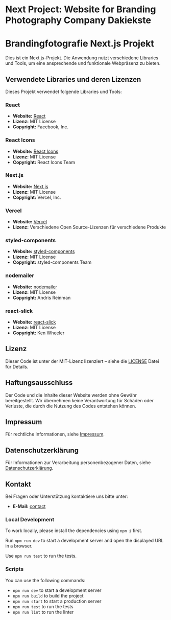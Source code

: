 # Next Project: Website for Branding Photography Company Dakiekste

# Brandingfotografie Next.js Projekt

Dies ist ein Next.js-Projekt. Die Anwendung nutzt verschiedene Libraries und Tools, um eine ansprechende und funktionale Webpräsenz zu bieten.

## Verwendete Libraries und deren Lizenzen

Dieses Projekt verwendet folgende Libraries und Tools:

### React

- **Website:** [React](https://reactjs.org/)
- **Lizenz:** MIT License
- **Copyright:** Facebook, Inc.

### React Icons

- **Website:** [React Icons](https://react-icons.github.io/react-icons/)
- **Lizenz:** MIT License
- **Copyright:** React Icons Team

### Next.js

- **Website:** [Next.js](https://nextjs.org/)
- **Lizenz:** MIT License
- **Copyright:** Vercel, Inc.

### Vercel

- **Website:** [Vercel](https://vercel.com/)
- **Lizenz:** Verschiedene Open Source-Lizenzen für verschiedene Produkte

### styled-components

- **Website:** [styled-components](https://styled-components.com/)
- **Lizenz:** MIT License
- **Copyright:** styled-components Team

### nodemailer

- **Website:** [nodemailer](https://nodemailer.com/)
- **Lizenz:** MIT License
- **Copyright:** Andris Reinman

### react-slick

- **Website:** [react-slick](https://react-slick.neostack.com/)
- **Lizenz:** MIT License
- **Copyright:** Ken Wheeler

## Lizenz

Dieser Code ist unter der MIT-Lizenz lizenziert – siehe die [LICENSE](LICENSE) Datei für Details.

## Haftungsausschluss

Der Code und die Inhalte dieser Website werden ohne Gewähr bereitgestellt. Wir übernehmen keine Verantwortung für Schäden oder Verluste, die durch die Nutzung des Codes entstehen können.

## Impressum

Für rechtliche Informationen, siehe [Impressum](https://dakiekste.com/impressum).

## Datenschutzerklärung

Für Informationen zur Verarbeitung personenbezogener Daten, siehe [Datenschutzerklärung](https://dakiekste.com/impressum).

## Kontakt

Bei Fragen oder Unterstützung kontaktiere uns bitte unter:

- **E-Mail:** [contact](mailto:stellanwetzig@yahoo.de)

### Local Development

To work locally, please install the dependencies using `npm i` first.

Run `npm run dev` to start a development server and open the displayed URL in a browser.

Use `npm run test` to run the tests.

### Scripts

You can use the following commands:

- `npm run dev` to start a development server
- `npm run build` to build the project
- `npm run start` to start a production server
- `npm run test` to run the tests
- `npm run lint` to run the linter
